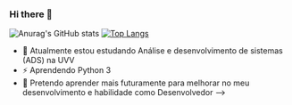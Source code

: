 ### Hi there 👋

![Anurag's GitHub stats](https://github-readme-stats.vercel.app/api?username=Deyvid-00&show_icons=true&theme=radical)
[![Top Langs](https://github-readme-stats.vercel.app/api/top-langs/?username=Deyvid-00)](https://github.com/Deyvid-00/github-readme-stats)



- 🌱 Atualmente estou estudando Análise e desenvolvimento de sistemas (ADS) na UVV
- ⚡️ Aprendendo Python 3
- 📝 Pretendo aprender mais futuramente para melhorar no meu desenvolvimento e habilidade como Desenvolvedor
-->
